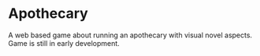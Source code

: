 # Apothecary

A web based game about running an apothecary with visual novel aspects. 
Game is still in early development.

